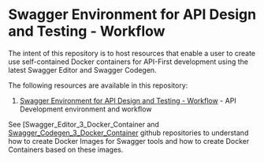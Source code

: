 # Swagger Environment for API Design and Testing - Workflow

The intent of this repository is to host resources that enable a user to create use self-contained Docker containers for API-First development using the latest Swagger Editor and Swagger Codegen.

The following resources are available in this repository:

1. [Swagger Environment for API Design and Testing - Workflow](Swagger_Environment_for_API_Design_and_Testing_Workflow.md) - API Development environment and workflow

See [Swagger_Editor_3_Docker_Container and [Swagger_Codegen_3_Docker_Container](https://github.com/mwczapski/Swagger_Codegen_3_Docker_Container) github repositories to understand how to create Docker Images for Swagger tools and how to create Docker Containers based on these images.